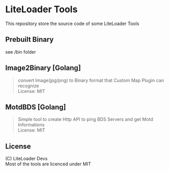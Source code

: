 # LiteLoader Tools

This repository store the source code of some LiteLoader Tools

## Prebuilt Binary

see /bin folder

## Image2Binary [Golang]

> convert Image(jpg/png) to Binary format that Custom Map Plugin can recognize  
> License: MIT

## MotdBDS [Golang]

> Simple tool to create Http API to ping BDS Servers and get Motd Informations  
> License: MIT

## License  

(C) LiteLoader Devs  
Most of the tools are licenced under MIT
